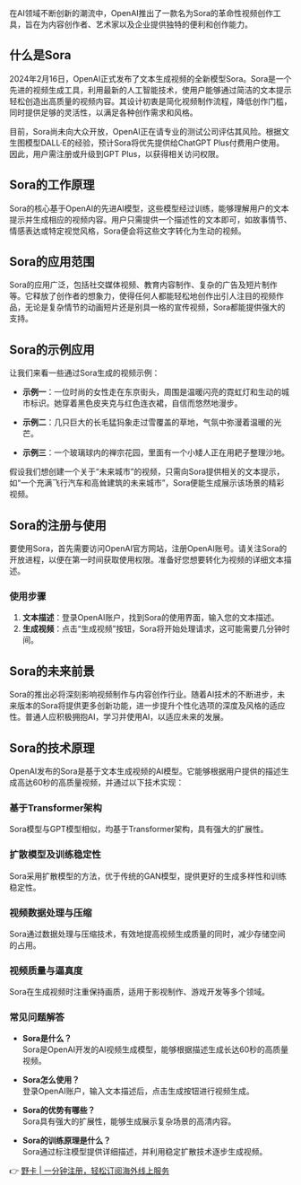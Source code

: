 在AI领域不断创新的潮流中，OpenAI推出了一款名为Sora的革命性视频创作工具，旨在为内容创作者、艺术家以及企业提供独特的便利和创作能力。

## 什么是Sora

2024年2月16日，OpenAI正式发布了文本生成视频的全新模型Sora。Sora是一个先进的视频生成工具，利用最新的人工智能技术，使用户能够通过简洁的文本提示轻松创造出高质量的视频内容。其设计初衷是简化视频制作流程，降低创作门槛，同时提供足够的灵活性，以满足各种创作需求和风格。

目前，Sora尚未向大众开放，OpenAI正在请专业的测试公司评估其风险。根据文生图模型DALL·E的经验，预计Sora将优先提供给ChatGPT Plus付费用户使用。因此，用户需注册或升级到GPT Plus，以获得相关访问权限。

## Sora的工作原理

Sora的核心基于OpenAI的先进AI模型，这些模型经过训练，能够理解用户的文本提示并生成相应的视频内容。用户只需提供一个描述性的文本即可，如故事情节、情感表达或特定视觉风格，Sora便会将这些文字转化为生动的视频。

## Sora的应用范围

Sora的应用广泛，包括社交媒体视频、教育内容制作、复杂的广告及短片制作等。它释放了创作者的想象力，使得任何人都能轻松地创作出引人注目的视频作品，无论是复杂情节的动画短片还是别具一格的宣传视频，Sora都能提供强大的支持。

## Sora的示例应用

让我们来看一些通过Sora生成的视频示例：

- **示例一**：一位时尚的女性走在东京街头，周围是温暖闪亮的霓虹灯和生动的城市标识。她穿着黑色皮夹克与红色连衣裙，自信而悠然地漫步。

- **示例二**：几只巨大的长毛猛犸象走过雪覆盖的草地，气氛中弥漫着温暖的光芒。

- **示例三**：一个玻璃球内的禅宗花园，里面有一个小矮人正在用耙子整理沙地。

假设我们想创建一个关于“未来城市”的视频，只需向Sora提供相关的文本提示，如“一个充满飞行汽车和高耸建筑的未来城市”，Sora便能生成展示该场景的精彩视频。

## Sora的注册与使用

要使用Sora，首先需要访问OpenAI官方网站，注册OpenAI账号。请关注Sora的开放进程，以便在第一时间获取使用权限。准备好您想要转化为视频的详细文本描述。

### 使用步骤

1. **文本描述**：登录OpenAI账户，找到Sora的使用界面，输入您的文本描述。
2. **生成视频**：点击“生成视频”按钮，Sora将开始处理请求，这可能需要几分钟时间。

## Sora的未来前景

Sora的推出必将深刻影响视频制作与内容创作行业。随着AI技术的不断进步，未来版本的Sora将提供更多创新功能，进一步提升个性化选项的深度及风格的适应性。普通人应积极拥抱AI，学习并使用AI，以适应未来的发展。

## Sora的技术原理

OpenAI发布的Sora是基于文本生成视频的AI模型。它能够根据用户提供的描述生成高达60秒的高质量视频，并通过以下技术实现：

### 基于Transformer架构

Sora模型与GPT模型相似，均基于Transformer架构，具有强大的扩展性。

### 扩散模型及训练稳定性

Sora采用扩散模型的方法，优于传统的GAN模型，提供更好的生成多样性和训练稳定性。

### 视频数据处理与压缩

Sora通过数据处理与压缩技术，有效地提高视频生成质量的同时，减少存储空间的占用。

### 视频质量与逼真度

Sora在生成视频时注重保持画质，适用于影视制作、游戏开发等多个领域。

### 常见问题解答

- **Sora是什么？**  
  Sora是OpenAI开发的AI视频生成模型，能够根据描述生成长达60秒的高质量视频。

- **Sora怎么使用？**  
  登录OpenAI账户，输入文本描述后，点击生成按钮进行视频生成。

- **Sora的优势有哪些？**  
  Sora具有强大的扩展性，能够生成展示复杂场景的高清内容。

- **Sora的训练原理是什么？**  
  Sora通过标注模型提供详细描述，并利用稳定扩散技术逐步生成视频。

👉 [野卡 | 一分钟注册，轻松订阅海外线上服务](https://bit.ly/bewildcard)